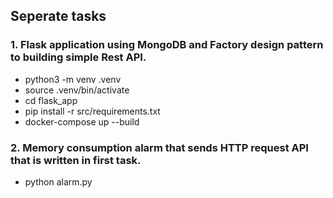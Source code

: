 ## Seperate tasks
### 1. Flask application using MongoDB and Factory design pattern to building simple Rest API.
* python3 -m venv .venv
* source .venv/bin/activate
* cd flask_app
* pip install -r src/requirements.txt
* docker-compose up --build
### 2. Memory consumption alarm that sends HTTP request API that is written in first task.
* python alarm.py

